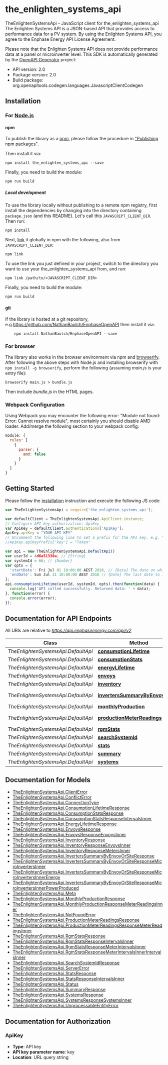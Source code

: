 # the_enlighten_systems_api

TheEnlightenSystemsApi - JavaScript client for the_enlighten_systems_api
The Enlighten Systems API is a JSON-based API that provides access to performance data for a PV system. By using the Enlighten Systems API, you agree to the Enphase Energy API License Agreement.

Please note that the Enlighten Systems API does not provide performance data at a panel or microinverter level.
This SDK is automatically generated by the [OpenAPI Generator](https://openapi-generator.tech) project:

- API version: 2.0
- Package version: 2.0
- Build package: org.openapitools.codegen.languages.JavascriptClientCodegen

## Installation

### For [Node.js](https://nodejs.org/)

#### npm

To publish the library as a [npm](https://www.npmjs.com/), please follow the procedure in ["Publishing npm packages"](https://docs.npmjs.com/getting-started/publishing-npm-packages).

Then install it via:

```shell
npm install the_enlighten_systems_api --save
```

Finally, you need to build the module:

```shell
npm run build
```

##### Local development

To use the library locally without publishing to a remote npm registry, first install the dependencies by changing into the directory containing `package.json` (and this README). Let's call this `JAVASCRIPT_CLIENT_DIR`. Then run:

```shell
npm install
```

Next, [link](https://docs.npmjs.com/cli/link) it globally in npm with the following, also from `JAVASCRIPT_CLIENT_DIR`:

```shell
npm link
```

To use the link you just defined in your project, switch to the directory you want to use your the_enlighten_systems_api from, and run:

```shell
npm link /path/to/<JAVASCRIPT_CLIENT_DIR>
```

Finally, you need to build the module:

```shell
npm run build
```

#### git

If the library is hosted at a git repository, e.g.https://github.com/NathanBaulch/EnphaseOpenAPI
then install it via:

```shell
    npm install NathanBaulch/EnphaseOpenAPI --save
```

### For browser

The library also works in the browser environment via npm and [browserify](http://browserify.org/). After following
the above steps with Node.js and installing browserify with `npm install -g browserify`,
perform the following (assuming *main.js* is your entry file):

```shell
browserify main.js > bundle.js
```

Then include *bundle.js* in the HTML pages.

### Webpack Configuration

Using Webpack you may encounter the following error: "Module not found: Error:
Cannot resolve module", most certainly you should disable AMD loader. Add/merge
the following section to your webpack config:

```javascript
module: {
  rules: [
    {
      parser: {
        amd: false
      }
    }
  ]
}
```

## Getting Started

Please follow the [installation](#installation) instruction and execute the following JS code:

```javascript
var TheEnlightenSystemsApi = require('the_enlighten_systems_api');

var defaultClient = TheEnlightenSystemsApi.ApiClient.instance;
// Configure API key authorization: ApiKey
var ApiKey = defaultClient.authentications['ApiKey'];
ApiKey.apiKey = "YOUR API KEY"
// Uncomment the following line to set a prefix for the API key, e.g. "Token" (defaults to null)
//ApiKey.apiKeyPrefix['key'] = "Token"

var api = new TheEnlightenSystemsApi.DefaultApi()
var userId = 4d6a51330a; // {String} 
var systemId = 66; // {Number} 
var opts = {
  'startDate': Fri Jul 01 10:00:00 AEST 2016, // {Date} The date on which to start the time series. Defaults to the system's operational date.
  'endDate': Sun Jul 31 10:00:00 AEST 2016 // {Date} The last date to include in the time series. Defaults to yesterday or the last day the system reported, whichever is earlier.
};
api.consumptionLifetime(userId, systemId, opts).then(function(data) {
  console.log('API called successfully. Returned data: ' + data);
}, function(error) {
  console.error(error);
});


```

## Documentation for API Endpoints

All URIs are relative to *https://api.enphaseenergy.com/api/v2*

Class | Method | HTTP request | Description
------------ | ------------- | ------------- | -------------
*TheEnlightenSystemsApi.DefaultApi* | [**consumptionLifetime**](docs/DefaultApi.md#consumptionLifetime) | **GET** /systems/{system_id}/consumption_lifetime | 
*TheEnlightenSystemsApi.DefaultApi* | [**consumptionStats**](docs/DefaultApi.md#consumptionStats) | **GET** /systems/{system_id}/consumption_stats | 
*TheEnlightenSystemsApi.DefaultApi* | [**energyLifetime**](docs/DefaultApi.md#energyLifetime) | **GET** /systems/{system_id}/energy_lifetime | 
*TheEnlightenSystemsApi.DefaultApi* | [**envoys**](docs/DefaultApi.md#envoys) | **GET** /systems/{system_id}/envoys | 
*TheEnlightenSystemsApi.DefaultApi* | [**inventory**](docs/DefaultApi.md#inventory) | **GET** /systems/{system_id}/inventory | 
*TheEnlightenSystemsApi.DefaultApi* | [**invertersSummaryByEnvoyOrSite**](docs/DefaultApi.md#invertersSummaryByEnvoyOrSite) | **GET** /systems/inverters_summary_by_envoy_or_site | 
*TheEnlightenSystemsApi.DefaultApi* | [**monthlyProduction**](docs/DefaultApi.md#monthlyProduction) | **GET** /systems/{system_id}/monthly_production | 
*TheEnlightenSystemsApi.DefaultApi* | [**productionMeterReadings**](docs/DefaultApi.md#productionMeterReadings) | **GET** /systems/{system_id}/production_meter_readings | 
*TheEnlightenSystemsApi.DefaultApi* | [**rgmStats**](docs/DefaultApi.md#rgmStats) | **GET** /systems/{system_id}/rgm_stats | 
*TheEnlightenSystemsApi.DefaultApi* | [**searchSystemId**](docs/DefaultApi.md#searchSystemId) | **GET** /systems/search_system_id | 
*TheEnlightenSystemsApi.DefaultApi* | [**stats**](docs/DefaultApi.md#stats) | **GET** /systems/{system_id}/stats | 
*TheEnlightenSystemsApi.DefaultApi* | [**summary**](docs/DefaultApi.md#summary) | **GET** /systems/{system_id}/summary | 
*TheEnlightenSystemsApi.DefaultApi* | [**systems**](docs/DefaultApi.md#systems) | **GET** /systems | 


## Documentation for Models

 - [TheEnlightenSystemsApi.ClientError](docs/ClientError.md)
 - [TheEnlightenSystemsApi.ConflictError](docs/ConflictError.md)
 - [TheEnlightenSystemsApi.ConnectionType](docs/ConnectionType.md)
 - [TheEnlightenSystemsApi.ConsumptionLifetimeResponse](docs/ConsumptionLifetimeResponse.md)
 - [TheEnlightenSystemsApi.ConsumptionStatsResponse](docs/ConsumptionStatsResponse.md)
 - [TheEnlightenSystemsApi.ConsumptionStatsResponseIntervalsInner](docs/ConsumptionStatsResponseIntervalsInner.md)
 - [TheEnlightenSystemsApi.EnergyLifetimeResponse](docs/EnergyLifetimeResponse.md)
 - [TheEnlightenSystemsApi.EnvoysResponse](docs/EnvoysResponse.md)
 - [TheEnlightenSystemsApi.EnvoysResponseEnvoysInner](docs/EnvoysResponseEnvoysInner.md)
 - [TheEnlightenSystemsApi.InventoryResponse](docs/InventoryResponse.md)
 - [TheEnlightenSystemsApi.InventoryResponseEnvoysInner](docs/InventoryResponseEnvoysInner.md)
 - [TheEnlightenSystemsApi.InventoryResponseMetersInner](docs/InventoryResponseMetersInner.md)
 - [TheEnlightenSystemsApi.InvertersSummaryByEnvoyOrSiteResponse](docs/InvertersSummaryByEnvoyOrSiteResponse.md)
 - [TheEnlightenSystemsApi.InvertersSummaryByEnvoyOrSiteResponseMicroInvertersInner](docs/InvertersSummaryByEnvoyOrSiteResponseMicroInvertersInner.md)
 - [TheEnlightenSystemsApi.InvertersSummaryByEnvoyOrSiteResponseMicroInvertersInnerEnergy](docs/InvertersSummaryByEnvoyOrSiteResponseMicroInvertersInnerEnergy.md)
 - [TheEnlightenSystemsApi.InvertersSummaryByEnvoyOrSiteResponseMicroInvertersInnerPowerProduced](docs/InvertersSummaryByEnvoyOrSiteResponseMicroInvertersInnerPowerProduced.md)
 - [TheEnlightenSystemsApi.Meta](docs/Meta.md)
 - [TheEnlightenSystemsApi.MonthlyProductionResponse](docs/MonthlyProductionResponse.md)
 - [TheEnlightenSystemsApi.MonthlyProductionResponseMeterReadingsInner](docs/MonthlyProductionResponseMeterReadingsInner.md)
 - [TheEnlightenSystemsApi.NotFoundError](docs/NotFoundError.md)
 - [TheEnlightenSystemsApi.ProductionMeterReadingsResponse](docs/ProductionMeterReadingsResponse.md)
 - [TheEnlightenSystemsApi.ProductionMeterReadingsResponseMeterReadingsInner](docs/ProductionMeterReadingsResponseMeterReadingsInner.md)
 - [TheEnlightenSystemsApi.RgmStatsResponse](docs/RgmStatsResponse.md)
 - [TheEnlightenSystemsApi.RgmStatsResponseIntervalsInner](docs/RgmStatsResponseIntervalsInner.md)
 - [TheEnlightenSystemsApi.RgmStatsResponseMeterIntervalsInner](docs/RgmStatsResponseMeterIntervalsInner.md)
 - [TheEnlightenSystemsApi.RgmStatsResponseMeterIntervalsInnerIntervalsInner](docs/RgmStatsResponseMeterIntervalsInnerIntervalsInner.md)
 - [TheEnlightenSystemsApi.SearchSystemIdResponse](docs/SearchSystemIdResponse.md)
 - [TheEnlightenSystemsApi.ServerError](docs/ServerError.md)
 - [TheEnlightenSystemsApi.StatsResponse](docs/StatsResponse.md)
 - [TheEnlightenSystemsApi.StatsResponseIntervalsInner](docs/StatsResponseIntervalsInner.md)
 - [TheEnlightenSystemsApi.Status](docs/Status.md)
 - [TheEnlightenSystemsApi.SummaryResponse](docs/SummaryResponse.md)
 - [TheEnlightenSystemsApi.SystemsResponse](docs/SystemsResponse.md)
 - [TheEnlightenSystemsApi.SystemsResponseSystemsInner](docs/SystemsResponseSystemsInner.md)
 - [TheEnlightenSystemsApi.UnprocessableEntityError](docs/UnprocessableEntityError.md)


## Documentation for Authorization



### ApiKey


- **Type**: API key
- **API key parameter name**: key
- **Location**: URL query string

